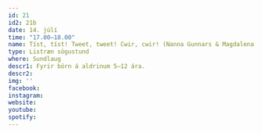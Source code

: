 ```yaml
---
id: 21
id2: 21b
date: 14. júlí
time: "17.00–18.00"
name: Tíst, tíst! Tweet, tweet! Cwir, cwir! (Nanna Gunnars & Magdalena Tworek)
type: Listræn sögustund
where: Sundlaug
descr1: Fyrir börn á aldrinum 5–12 ára.
descr2: 
img: ''
facebook: 
instagram:  
website:
youtube: 
spotify:
---
```

